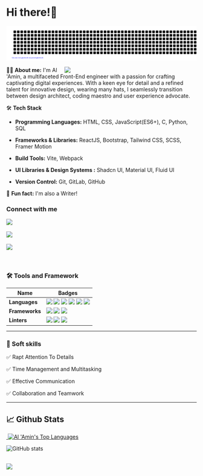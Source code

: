 # Hi there!👋

![gitartwork](gitartwork.svg)

<img src="https://raw.githubusercontent.com/MicaelliMedeiros/micaellimedeiros/master/image/computer-illustration.png" min-width="380px" max-width="400px" width="350px" align="right">

👩‍💻 <b>About me:</b> I'm Al 'Amin, a multifaceted Front-End engineer with a passion for crafting captivating digital experiences. With a keen eye for detail and a refined talent for innovative design, wearing many hats, I seamlessly transition between design architect, coding maestro and user experience advocate. 

🛠 <b>Tech Stack</b>

- **Programming Languages:** HTML, CSS, JavaScript(ES6+), C, Python, SQL

- **Frameworks & Libraries:** ReactJS, Bootstrap, Tailwind CSS, SCSS, Framer Motion

- **Build Tools:** Vite, Webpack

- **UI Libraries & Design Systems :** Shadcn UI, Material UI, Fluid UI

- **Version Control:** Git, GitLab, GitHub

🎈 <b>Fun fact:</b>  I'm also a Writer!

### Connect with me
<a href= "mailto: adalemo2000@gmail.com"><img src="https://img.shields.io/badge/Gmail-D14836?style=for-the-badge&logo=gmail&logoColor=white" /></a>

<a href="https://www.linkedin.com/in/al-amin-2b116623a/"><img src="https://img.shields.io/badge/LinkedIn-0077B5?style=for-the-badge&logo=linkedin&logoColor=white" /></a>

<a href="https://twitter.com/Muhdal_Amin"><img src="https://img.shields.io/badge/Twitter-1DA1F2?style=for-the-badge&logo=twitter&logoColor=white" /></a>

<!-- TOOLS AND FRAMEWORKS -->
<br>

### 🛠 Tools and Framework

Name | Badges
--- | --- 
**Languages**  |  <img src="https://img.shields.io/badge/JavaScript-323330?style=for-the-badge&logo=javascript&logoColor=F7DF1E" /> <img src="https://img.shields.io/badge/CSS3-1572B6?style=for-the-badge&logo=css3&logoColor=white" /> <img src="https://img.shields.io/badge/Sass-CC6699?style=for-the-badge&logo=sass&logoColor=white" /> <img src="https://img.shields.io/badge/HTML5-E34F26?style=for-the-badge&logo=html5&logoColor=white" /> <img src="https://img.shields.io/badge/Python-3776AB?style=for-the-badge&logo=python&logoColor=white" /> <img src="https://img.shields.io/badge/C-00599C?style=for-the-badge&logo=c&logoColor=white" />
**Frameworks** | <img src="https://img.shields.io/badge/React-20232A?style=for-the-badge&logo=react&logoColor=61DAFB" /> <img src="https://img.shields.io/badge/Bootstrap-563D7C?style=for-the-badge&logo=bootstrap&logoColor=white" /> <img src="https://img.shields.io/badge/Webpack-8DD6F9?style=for-the-badge&logo=Webpack&logoColor=white" /> 
**Linters**  | <img src="https://img.shields.io/badge/eslint-3A33D1?style=for-the-badge&logo=eslint&logoColor=white" /> <img src="https://img.shields.io/badge/stylelint-000?style=for-the-badge&logo=stylelint&logoColor=white" /> <img src="https://img.shields.io/badge/prettier-1A2C34?style=for-the-badge&logo=prettier&logoColor=F7BA3E" />
</p>

<hr>

### 👔 Soft skills

✅ Rapt Attention To Details

✅ Time Management and Multitasking

✅ Effective Communication

✅ Collaboration and Teamwork

<hr>

## 📈 Github Stats
  
<a href="https://github.com/SubhamRaoniar28/github-readme-stats"> &nbsp;<img alt="Al 'Amin's Top Languages" src="https://github-readme-stats.vercel.app/api/top-langs/?username=Muhdal-Amin&langs_count=8&count_private=true&layout=compact&theme=omni&hide_border=true&bg_color=0D1117"/></a>

![GitHub stats](https://github-readme-stats.vercel.app/api?username=Muhdal-Amin&theme=omni&show_icons=true) 


  <br/>
 
 <a href="https://github.com/Meghna-DAS/github-profile-views-counter">
    <img src="https://komarev.com/ghpvc/?username=Muhdal-Amin">
</a>

